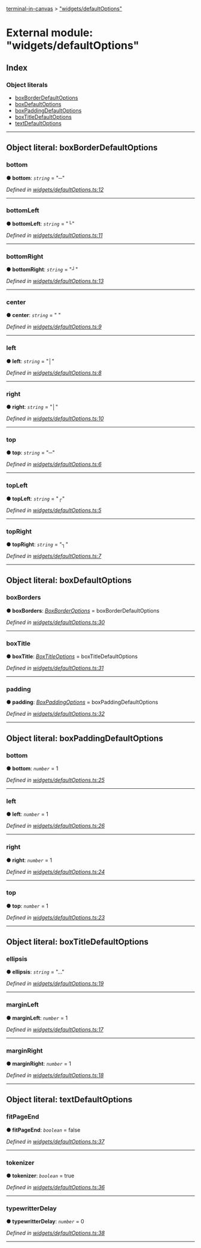 [terminal-in-canvas](../README.md) > ["widgets/defaultOptions"](../modules/_widgets_defaultoptions_.md)



# External module: "widgets/defaultOptions"

## Index

### Object literals

* [boxBorderDefaultOptions](_widgets_defaultoptions_.md#boxborderdefaultoptions)
* [boxDefaultOptions](_widgets_defaultoptions_.md#boxdefaultoptions)
* [boxPaddingDefaultOptions](_widgets_defaultoptions_.md#boxpaddingdefaultoptions)
* [boxTitleDefaultOptions](_widgets_defaultoptions_.md#boxtitledefaultoptions)
* [textDefaultOptions](_widgets_defaultoptions_.md#textdefaultoptions)



---
<a id="boxborderdefaultoptions"></a>

## Object literal: boxBorderDefaultOptions


<a id="boxborderdefaultoptions.bottom"></a>

###  bottom

**●  bottom**:  *`string`*  = "─"

*Defined in [widgets/defaultOptions.ts:12](https://github.com/danikaze/terminal-in-canvas/blob/6c46a1f/src/widgets/defaultOptions.ts#L12)*





___
<a id="boxborderdefaultoptions.bottomleft"></a>

###  bottomLeft

**●  bottomLeft**:  *`string`*  = "└"

*Defined in [widgets/defaultOptions.ts:11](https://github.com/danikaze/terminal-in-canvas/blob/6c46a1f/src/widgets/defaultOptions.ts#L11)*





___
<a id="boxborderdefaultoptions.bottomright"></a>

###  bottomRight

**●  bottomRight**:  *`string`*  = "┘"

*Defined in [widgets/defaultOptions.ts:13](https://github.com/danikaze/terminal-in-canvas/blob/6c46a1f/src/widgets/defaultOptions.ts#L13)*





___
<a id="boxborderdefaultoptions.center"></a>

###  center

**●  center**:  *`string`*  = " "

*Defined in [widgets/defaultOptions.ts:9](https://github.com/danikaze/terminal-in-canvas/blob/6c46a1f/src/widgets/defaultOptions.ts#L9)*





___
<a id="boxborderdefaultoptions.left"></a>

###  left

**●  left**:  *`string`*  = "│"

*Defined in [widgets/defaultOptions.ts:8](https://github.com/danikaze/terminal-in-canvas/blob/6c46a1f/src/widgets/defaultOptions.ts#L8)*





___
<a id="boxborderdefaultoptions.right"></a>

###  right

**●  right**:  *`string`*  = "│"

*Defined in [widgets/defaultOptions.ts:10](https://github.com/danikaze/terminal-in-canvas/blob/6c46a1f/src/widgets/defaultOptions.ts#L10)*





___
<a id="boxborderdefaultoptions.top"></a>

###  top

**●  top**:  *`string`*  = "─"

*Defined in [widgets/defaultOptions.ts:6](https://github.com/danikaze/terminal-in-canvas/blob/6c46a1f/src/widgets/defaultOptions.ts#L6)*





___
<a id="boxborderdefaultoptions.topleft"></a>

###  topLeft

**●  topLeft**:  *`string`*  = "┌"

*Defined in [widgets/defaultOptions.ts:5](https://github.com/danikaze/terminal-in-canvas/blob/6c46a1f/src/widgets/defaultOptions.ts#L5)*





___
<a id="boxborderdefaultoptions.topright"></a>

###  topRight

**●  topRight**:  *`string`*  = "┐"

*Defined in [widgets/defaultOptions.ts:7](https://github.com/danikaze/terminal-in-canvas/blob/6c46a1f/src/widgets/defaultOptions.ts#L7)*





___

<a id="boxdefaultoptions"></a>

## Object literal: boxDefaultOptions


<a id="boxdefaultoptions.boxborders"></a>

###  boxBorders

**●  boxBorders**:  *[BoxBorderOptions](../interfaces/_widgets_box_.boxborderoptions.md)*  =  boxBorderDefaultOptions

*Defined in [widgets/defaultOptions.ts:30](https://github.com/danikaze/terminal-in-canvas/blob/6c46a1f/src/widgets/defaultOptions.ts#L30)*





___
<a id="boxdefaultoptions.boxtitle"></a>

###  boxTitle

**●  boxTitle**:  *[BoxTitleOptions](../interfaces/_widgets_box_.boxtitleoptions.md)*  =  boxTitleDefaultOptions

*Defined in [widgets/defaultOptions.ts:31](https://github.com/danikaze/terminal-in-canvas/blob/6c46a1f/src/widgets/defaultOptions.ts#L31)*





___
<a id="boxdefaultoptions.padding"></a>

###  padding

**●  padding**:  *[BoxPaddingOptions](../interfaces/_widgets_box_.boxpaddingoptions.md)*  =  boxPaddingDefaultOptions

*Defined in [widgets/defaultOptions.ts:32](https://github.com/danikaze/terminal-in-canvas/blob/6c46a1f/src/widgets/defaultOptions.ts#L32)*





___

<a id="boxpaddingdefaultoptions"></a>

## Object literal: boxPaddingDefaultOptions


<a id="boxpaddingdefaultoptions.bottom-1"></a>

###  bottom

**●  bottom**:  *`number`*  = 1

*Defined in [widgets/defaultOptions.ts:25](https://github.com/danikaze/terminal-in-canvas/blob/6c46a1f/src/widgets/defaultOptions.ts#L25)*





___
<a id="boxpaddingdefaultoptions.left-1"></a>

###  left

**●  left**:  *`number`*  = 1

*Defined in [widgets/defaultOptions.ts:26](https://github.com/danikaze/terminal-in-canvas/blob/6c46a1f/src/widgets/defaultOptions.ts#L26)*





___
<a id="boxpaddingdefaultoptions.right-1"></a>

###  right

**●  right**:  *`number`*  = 1

*Defined in [widgets/defaultOptions.ts:24](https://github.com/danikaze/terminal-in-canvas/blob/6c46a1f/src/widgets/defaultOptions.ts#L24)*





___
<a id="boxpaddingdefaultoptions.top-1"></a>

###  top

**●  top**:  *`number`*  = 1

*Defined in [widgets/defaultOptions.ts:23](https://github.com/danikaze/terminal-in-canvas/blob/6c46a1f/src/widgets/defaultOptions.ts#L23)*





___

<a id="boxtitledefaultoptions"></a>

## Object literal: boxTitleDefaultOptions


<a id="boxtitledefaultoptions.ellipsis"></a>

###  ellipsis

**●  ellipsis**:  *`string`*  = "..."

*Defined in [widgets/defaultOptions.ts:19](https://github.com/danikaze/terminal-in-canvas/blob/6c46a1f/src/widgets/defaultOptions.ts#L19)*





___
<a id="boxtitledefaultoptions.marginleft"></a>

###  marginLeft

**●  marginLeft**:  *`number`*  = 1

*Defined in [widgets/defaultOptions.ts:17](https://github.com/danikaze/terminal-in-canvas/blob/6c46a1f/src/widgets/defaultOptions.ts#L17)*





___
<a id="boxtitledefaultoptions.marginright"></a>

###  marginRight

**●  marginRight**:  *`number`*  = 1

*Defined in [widgets/defaultOptions.ts:18](https://github.com/danikaze/terminal-in-canvas/blob/6c46a1f/src/widgets/defaultOptions.ts#L18)*





___

<a id="textdefaultoptions"></a>

## Object literal: textDefaultOptions


<a id="textdefaultoptions.fitpageend"></a>

###  fitPageEnd

**●  fitPageEnd**:  *`boolean`*  = false

*Defined in [widgets/defaultOptions.ts:37](https://github.com/danikaze/terminal-in-canvas/blob/6c46a1f/src/widgets/defaultOptions.ts#L37)*





___
<a id="textdefaultoptions.tokenizer"></a>

###  tokenizer

**●  tokenizer**:  *`boolean`*  = true

*Defined in [widgets/defaultOptions.ts:36](https://github.com/danikaze/terminal-in-canvas/blob/6c46a1f/src/widgets/defaultOptions.ts#L36)*





___
<a id="textdefaultoptions.typewritterdelay"></a>

###  typewritterDelay

**●  typewritterDelay**:  *`number`*  = 0

*Defined in [widgets/defaultOptions.ts:38](https://github.com/danikaze/terminal-in-canvas/blob/6c46a1f/src/widgets/defaultOptions.ts#L38)*





___


